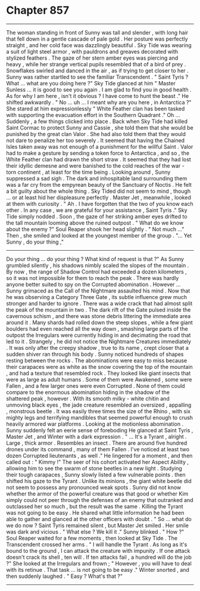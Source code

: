 
# Chapter 857


---

The woman standing in front of Sunny was tall and slender , with long hair that fell down in a gentle cascade of pale gold . Her posture was perfectly straight , and her cold face was dazzlingly beautiful .
Sky Tide was wearing a suit of light steel armor , with pauldrons and greaves decorated with stylized feathers . The gaze of her stern amber eyes was piercing and heavy , while her strange vertical pupils resembled that of a bird of prey .
Snowflakes swirled and danced in the air , as if trying to get closer to her .
Sunny was rather startled to see the familiar Transcendent .
" Saint Tyris ? What ... what are you doing here ?"
Sky Tide glanced at him
" Master Sunless ... it is good to see you again . I am glad to find you in good health . As for why I am here , isn't it obvious ? I have come to hunt the beast ."
He shifted awkwardly .
" No ... uh ... I meant why are you here , in Antarctica ?"
She stared at him expressionlessly
" White Feather clan has been tasked with supporting the evacuation effort in the Southern Quadrant ."
Oh ...
Suddenly , a few things clicked into place . Back when Sky Tide had killed Saint Cormac to protect Sunny and Cassie , she told them that she would be punished by the great clan Valor . She had also told them that they would not dare to penalize her too severely .
It seemed that having the Chained Isles taken away was not enough of a punishment for the willful Saint . Valor had to make a gesture by sending a token force to Antarctica , and so , the White Feather clan had drawn the short straw . It seemed that they had lost their idyllic demesne and were banished to the cold reaches of the war - torn continent , at least for the time being .
Looking around , Sunny suppressed a sad sigh . The dark and inhospitable land surrounding them was a far cry from the empyrean beauty of the Sanctuary of Noctis . He felt a bit guilty about the whole thing .
Sky Tided did not seem to mind , though ... or at least hid her displeasure perfectly .
Master Jet , meanwhile , looked at them with curiosity .
" Ah . I have forgotten that the two of you know each other . In any case , we are grateful for your assistance , Saint Tyris ."
Sky Tide simply nodded . Soon , the gaze of her striking amber eyes drifted to the tall mountain looming above the ruined outpost .
" What do we know about the enemy ?"
Soul Reaper shook her head slightly .
" Not much ..."
Then , she smiled and looked at the youngest member of the group .
"... Yet Sunny , do your thing ,"
***
Do your thing ... do your thing ? What kind of request is that ?"
As Sunny grumbled silently , his shadows nimbly scaled the slopes of the mountain . By now , the range of Shadow Control had exceeded a dozen kilometers , so it was not impossible for them to reach the peak .
There was hardly anyone better suited to spy on the Corrupted abomination . However ...
Sunny grimaced as the Call of the Nightmare assaulted his mind . Now that he was observing a Category Three Gate , its subtle influence grew much stronger and harder to ignore .
There was a wide crack that had almost split the peak of the mountain in two .
The dark rift of the Gate pulsed inside the cavernous schism , and there was stone debris littering the immediate area around it . Many shards had rolled down the steep slopes , while a few giant boulders had even reached all the way down , smashing large parts of the outpost the Irregulars were currently hiding in and decimating the road that led to it .
Strangely , he did not notice the Nightmare Creatures immediately .
It was only after the creepy shadow , true to its name , crept closer that a sudden shiver ran through his body . Sunny noticed hundreds of shapes resting between the rocks .
The abominations were easy to miss because their carapaces were as white as the snow covering the top of the mountain , and had a texture that resembled rock . They looked like giant insects that were as large as adult humans . Some of them were Awakened , some were Fallen , and a few larger ones were even Corrupted .
None of them could compare to the enormous abomination hiding in the shadow of the shattered peak , however . With its smooth milky - white chitin and unmoving black eyes , the jade creature resembled an oversized , appalling , monstrous beetle . It was easily three times the size of the Rhino , with six mighty legs and terrifying mandibles that seemed powerful enough to crush heavily armored war platforms .
Looking at the motionless abomination . Sunny suddenly felt an eerie sense of foreboding
He glanced at Saint Tyris , Master Jet , and Winter with a dark expression .
" ... It's a Tyrant , alright . Large , thick armor . Resembles an insect . There are around five hundred drones under its command , many of them Fallen . I've noticed at least two dozen Corrupted lieutenants , as well ."
He lingered for a moment , and then called out :
" Kimmy !"
The seer of his cohort activated her Aspect Ability , allowing him to see the swarm of stone beetles in a new light .
Studying their tough carapaces , Sunny slowly listed a few vulnerable points . then shifted his gaze to the Tyrant .
Unlike its minions , the giant white beetle did not seem to possess any pronounced weak spots . Sunny did not know whether the armor of the powerful creature was that good or whether Kim simply could not peer through the defenses of an enemy that outranked and outclassed her so much , but the result was the same .
Killing the Tyrant was not going to be easy .
He shared what little information he had been able to gather and glanced at the other officers with doubt .
" So ... what do we do now ?
Saint Tyris remained silent , but Master Jet smiled .
Her smile was dark and vicious .
" What else ? We kill it ."
Sunny blinked .
" How ?"
Soul Reaper waited for a few moments , then looked at Sky Tide .
The Transcendent crossed her arms .
" I will handle the Tyrant . As long as it's bound to the ground , I can attack the creature with impunity . If one attack doesn't crack its shell , ten will . If ten attacks fail , a hundred will do the job ?"
She looked at the Irregulars and frown ;
" However , you will have to deal with its retinue . That task ... is not going to be easy ."
Winter snorted , and then suddenly laughed .
" Easy ? What's that ?"

---


